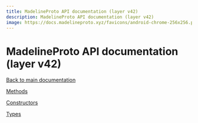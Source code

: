 ```yaml
---
title: MadelineProto API documentation (layer v42)
description: MadelineProto API documentation (layer v42)
image: https://docs.madelineproto.xyz/favicons/android-chrome-256x256.png
---
```

# MadelineProto API documentation (layer v42)  

[Back to main documentation](..)  


[Methods](methods/)

[Constructors](constructors/)

[Types](types/)
